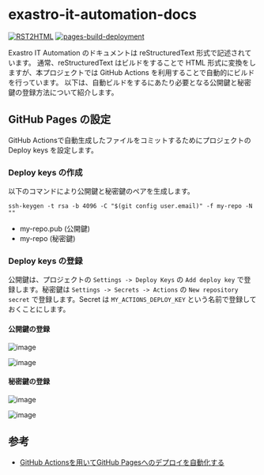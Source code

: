 # exastro-it-automation-docs
[![RST2HTML](../../actions/workflows/rst2html.yaml/badge.svg?branch=main)](../../actions/workflows/rst2html.yaml) 
[![pages-build-deployment](../../actions/workflows/pages/pages-build-deployment/badge.svg)](../../actions/workflows/pages/pages-build-deployment) 

Exastro IT Automation のドキュメントは reStructuredText 形式で記述されています。
通常、reStructuredText はビルドをすることで HTML 形式に変換をしますが、本プロジェクトでは GitHub Actions を利用することで自動的にビルドを行っています。
以下は、自動ビルドをするにあたり必要となる公開鍵と秘密鍵の登録方法について紹介します。

## GitHub Pages の設定

GitHub Actionsで自動生成したファイルをコミットするためにプロジェクトの Deploy keys を設定します。

### Deploy keys の作成

以下のコマンドにより公開鍵と秘密鍵のペアを生成します。

```
ssh-keygen -t rsa -b 4096 -C "$(git config user.email)" -f my-repo -N ""
```

- my-repo.pub (公開鍵)
- my-repo (秘密鍵)

### Deploy keys の登録
公開鍵は、プロジェクトの `Settings -> Deploy Keys` の `Add deploy key` で登録します。秘密鍵は `Settings -> Secrets -> Actions` の `New repository secret` で登録します。Secret は `MY_ACTIONS_DEPLOY_KEY` という名前で登録しておくことにします。

#### 公開鍵の登録
![image](https://user-images.githubusercontent.com/83527822/207450456-abc28de9-fc5e-4c16-afe7-ee6d12c20211.png)

![image](https://user-images.githubusercontent.com/83527822/207450638-c5e90050-acc5-485f-8011-733b3cceff59.png)

#### 秘密鍵の登録
![image](https://user-images.githubusercontent.com/83527822/207450910-d48a2843-2c92-4e20-a0f7-db3290a98d93.png)

![image](https://user-images.githubusercontent.com/83527822/207450979-5ed43396-7882-4571-8dc0-cc0b996fbded.png)


## 参考

- [GitHub Actionsを用いてGitHub Pagesへのデプロイを自動化する](https://sphinx-users.jp/cookbook/githubaction/index.html)
